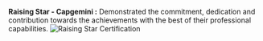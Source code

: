 **Raising Star - Capgemini :**
Demonstrated the commitment, dedication and contribution towards the achievements with the best of their professional capabilities.
![Raising Star Certification](https://github.com/user-attachments/assets/13c32aaa-a6a7-43a8-8583-03b63fd89044)
